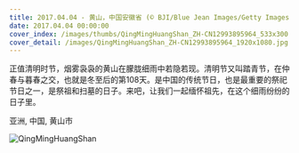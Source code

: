 ```yaml
---
title: 2017.04.04 - 黄山，中国安徽省 (© BJI/Blue Jean Images/Getty Images)
date: 2017.04.04 00:00:00
cover_index: /images/thumbs/QingMingHuangShan_ZH-CN12993895964_533x300.jpg
cover_detail: /images/QingMingHuangShan_ZH-CN12993895964_1920x1080.jpg
---
```


正值清明时节，烟雾袅袅的黄山在朦胧细雨中若隐若现。清明节又叫踏青节，在仲春与暮春之交，也就是冬至后的第108天。是中国的传统节日，也是最重要的祭祀节日之一，是祭祖和扫墓的日子。来吧，让我们一起缅怀祖先，在这个细雨纷纷的日子里。

亚洲, 中国, 黄山市

![QingMingHuangShan](/images/QingMingHuangShan_ZH-CN12993895964_1920x1080.jpg)
